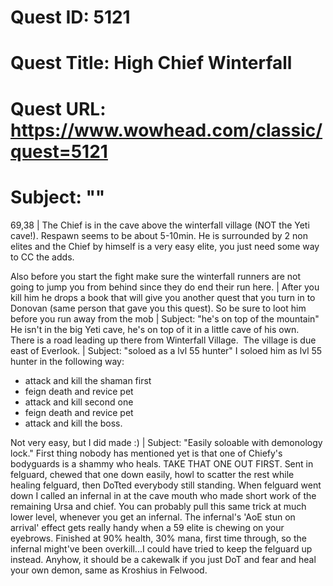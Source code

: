 # Quest ID: 5121
# Quest Title: High Chief Winterfall
# Quest URL: https://www.wowhead.com/classic/quest=5121
# Subject: "<Blank>"
69,38 | The Chief is in the cave above the winterfall village (NOT the Yeti cave!). Respawn seems to be about 5-10min.
He is surrounded by 2 non elites and the Chief by himself is a very easy elite, you just need some way to CC the adds.

Also before you start the fight make sure the winterfall runners are not going to jump you from behind since they do end their run here. | After you kill him he drops a book that will give you another quest that you turn in to Donovan (same person that gave you this quest). So be sure to loot him before you run away from the mob | Subject: "he's on top of the mountain"
He isn't in the big Yeti cave, he's on top of it in a little cave of his own.  There is a road leading up there from Winterfall Village.  The village is due east of Everlook. | Subject: "soloed as a lvl 55 hunter"
I soloed him as lvl 55 hunter in the following way:

- attack and kill the shaman first
- feign death and revice pet
- attack and kill second one
- feign death and revice pet
- attack and kill the boss.

Not very easy, but I did made :) | Subject: "Easily soloable with demonology lock."
First thing nobody has mentioned yet is that one of Chiefy's bodyguards is a shammy who heals. TAKE THAT ONE OUT FIRST. Sent in felguard, chewed that one down easily, howl to scatter the rest while healing felguard, then DoTted everybody still standing. When felguard went down I called an infernal in at the cave mouth who made short work of the remaining Ursa and chief. You can probably pull this same trick at much lower level, whenever you get an infernal. The infernal's 'AoE stun on arrival' effect gets really handy when a 59 elite is chewing on your eyebrows.
Finished at 90% health, 30% mana, first time through, so the infernal might've been overkill...I could have tried to keep the felguard up instead. Anyhow, it should be a cakewalk if you just DoT and fear and heal your own demon, same as Kroshius in Felwood.